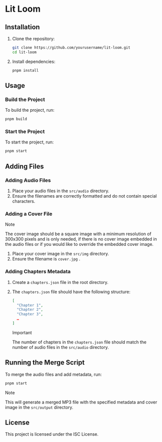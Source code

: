 # Lit Loom

## Installation

1. Clone the repository:

   ```sh
   git clone https://github.com/yourusername/lit-loom.git
   cd lit-loom
   ```

2. Install dependencies:
   ```sh
   pnpm install
   ```

## Usage

### Build the Project

To build the project, run:

```sh
pnpm build
```

### Start the Project

To start the project, run:

```sh
pnpm start
```

## Adding Files

### Adding Audio Files

1. Place your audio files in the `src/audio` directory.
2. Ensure the filenames are correctly formatted and do not contain special characters.

### Adding a Cover File

> [!NOTE]
> The cover image should be a square image with a minimum resolution of 300x300 pixels and is only needed, if there is no cover image embedded in the audio files or if you would like to override the embedded cover image.

1. Place your cover image in the `src/img` directory.
2. Ensure the filename is `cover.jpg` .

### Adding Chapters Metadata

1. Create a `chapters.json` file in the root directory.
2. The `chapters.json` file should have the following structure:

   ```json
   [
     "Chapter 1",
     "Chapter 2",
     "Chapter 3",
     …
   ]
   ```

   > [!IMPORTANT]
   > The number of chapters in the `chapters.json` file should match the number of audio files in the `src/audio` directory.

## Running the Merge Script

To merge the audio files and add metadata, run:

```sh
pnpm start
```

> [!NOTE]
> This will generate a merged MP3 file with the specified metadata and cover image in the `src/output` directory.

## License

This project is licensed under the ISC License.
